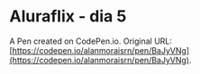 # Aluraflix - dia 5

A Pen created on CodePen.io. Original URL: [https://codepen.io/alanmoraisrn/pen/BaJyVNg](https://codepen.io/alanmoraisrn/pen/BaJyVNg).


